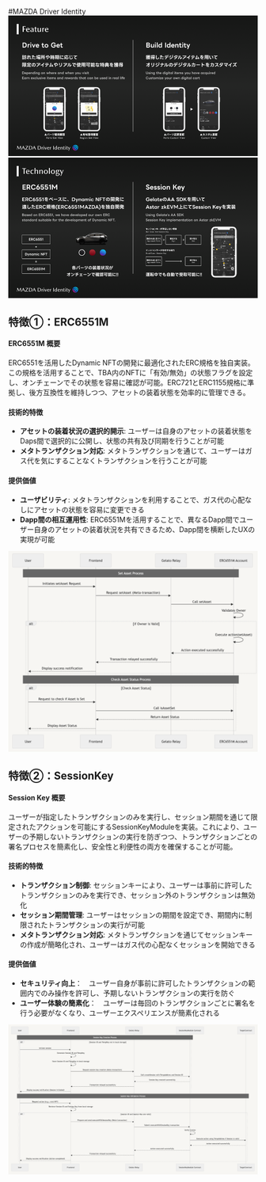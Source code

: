 #MAZDA Driver Identity
![img3](https://raw.githubusercontent.com/n0aaaeth/MAZDA-Driver-Identity/main/images/img3.png)
![img4](https://raw.githubusercontent.com/n0aaaeth/MAZDA-Driver-Identity/main/images/img4.png)

## 特徴①：ERC6551M

#### ERC6551M 概要
ERC6551を活用したDynamic NFTの開発に最適化されたERC規格を独自実装。この規格を活用することで、TBA内のNFTに「有効/無効」の状態フラグを設定し、オンチェーンでその状態を容易に確認が可能。ERC721とERC1155規格に準拠し、後方互換性を維持しつつ、アセットの装着状態を効率的に管理できる。

#### 技術的特徴
- **アセットの装着状況の選択的開示**: ユーザーは自身のアセットの装着状態をDaps間で選択的に公開し、状態の共有及び同期を行うことが可能
- **メタトランザクション対応**: メタトランザクションを通じて、ユーザーはガス代を気にすることなくトランザクションを行うことが可能

#### 提供価値
- **ユーザビリティ**: メタトランザクションを利用することで、ガス代の心配なしにアセットの状態を容易に変更できる
- **Dapp間の相互運用性**: ERC6551Mを活用することで、異なるDapp間でユーザー自身のアセットの装着状況を共有できるため、Dapp間を横断したUXの実現が可能

![img2](https://raw.githubusercontent.com/n0aaaeth/MAZDA-Driver-Identity/main/images/img2.png)



## 特徴②：SessionKey 

#### Session Key 概要
ユーザーが指定したトランザクションのみを実行し、セッション期間を通じて限定されたアクションを可能にするSessionKeyModuleを実装。これにより、ユーザーの予期しないトランザクションの実行を防ぎつつ、トランザクションごとの署名プロセスを簡素化し、安全性と利便性の両方を確保することが可能。

#### 技術的特徴
- **トランザクション制御**: セッションキーにより、ユーザーは事前に許可したトランザクションのみを実行でき、セッション外のトランザクションは無効化
- **セッション期間管理**: ユーザーはセッションの期間を設定でき、期間内に制限されたトランザクションの実行が可能
- **メタトランザクション対応**: メタトランザクションを通じてセッションキーの作成が簡略化され、ユーザーはガス代の心配なくセッションを開始できる

#### 提供価値
- **セキュリティ向上**：　ユーザー自身が事前に許可したトランザクションの範囲内でのみ操作を許可し、予期しないトランザクションの実行を防ぐ
- **ユーザー体験の簡素化**：　ユーザーは毎回のトランザクションごとに署名を行う必要がなくなり、ユーザーエクスペリエンスが簡素化される

![img1](https://raw.githubusercontent.com/n0aaaeth/MAZDA-Driver-Identity/main/images/img1.png)
